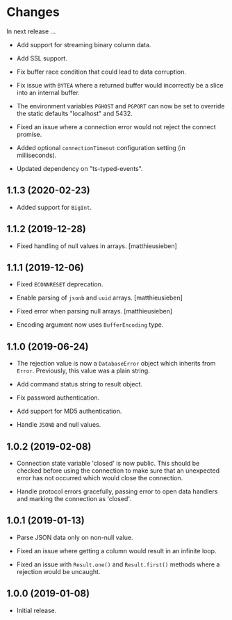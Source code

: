 # Changes

In next release ...

- Add support for streaming binary column data.

- Add SSL support.

- Fix buffer race condition that could lead to data corruption.

- Fix issue with `BYTEA` where a returned buffer would incorrectly be
  a slice into an internal buffer.

- The environment variables `PGHOST` and `PGPORT` can now be set to
  override the static defaults "localhost" and 5432.

- Fixed an issue where a connection error would not reject the connect
  promise.

- Added optional `connectionTimeout` configuration setting (in
  milliseconds).

- Updated dependency on "ts-typed-events".

1.1.3 (2020-02-23)
------------------

- Added support for `BigInt`.

1.1.2 (2019-12-28)
------------------

- Fixed handling of null values in arrays. [matthieusieben]


1.1.1 (2019-12-06)
------------------

- Fixed `ECONNRESET` deprecation.

- Enable parsing of `jsonb` and `uuid` arrays. [matthieusieben]

- Fixed error when parsing null arrays. [matthieusieben]

- Encoding argument now uses `BufferEncoding` type.


1.1.0 (2019-06-24)
------------------

- The rejection value is now a `DatabaseError` object which inherits
  from `Error`. Previously, this value was a plain string.

- Add command status string to result object.

- Fix password authentication.

- Add support for MD5 authentication.

- Handle `JSONB` and null values.


1.0.2 (2019-02-08)
------------------

- Connection state variable 'closed' is now public. This should be
  checked before using the connection to make sure that an unexpected
  error has not occurred which would close the connection.

- Handle protocol errors gracefully, passing error to open data
  handlers and marking the connection as 'closed'.


1.0.1 (2019-01-13)
------------------

- Parse JSON data only on non-null value.

- Fixed an issue where getting a column would result in an infinite loop.

- Fixed an issue with `Result.one()` and `Result.first()` methods
  where a rejection would be uncaught.


1.0.0 (2019-01-08)
------------------

- Initial release.
